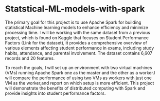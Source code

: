 # Statstical-ML-models-with-spark
The primary goal for this project is to use Apache Spark for building statistical Machine learning models to enhance efficiency and minimize processing time. I will be working with the same dataset from a previous project, which is found on Kaggle that focuses on Student Performance Factors (Link for the dataset), it provides a comprehensive overview of various elements affecting student performance in exams, including study habits, attendance, and parental involvement. The dataset contains 6,607 records and 20 features.

To reach the goals, I will set up an environment with two virtual machines (VMs) running Apache Spark one as the master and the other as a worker.I will compare the performance of using two VMs as workers with just one VM as the worker,and report on which setup is more efficient. This project will demonstrate the benefits of distributed computing with Spark and provide insights into student performance factors.

